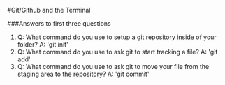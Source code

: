 #Git/Github and the Terminal

###Answers to first three questions

1.  Q: What command do you use to setup a git repository inside of your folder?
    A: 'git init'
2.  Q: What command do you use to ask git to start tracking a file?
    A: 'git add'
3.  Q: What command do you use to ask git to move your file from the staging area to the repository?
    A: 'git commit'